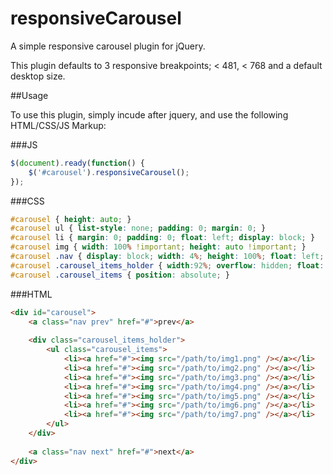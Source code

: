 responsiveCarousel
==================

A simple responsive carousel plugin for jQuery.

This plugin defaults to 3 responsive breakpoints; < 481, < 768 and a default desktop size.

##Usage

To use this plugin, simply incude after jquery, and use the following HTML/CSS/JS Markup:

###JS

```JavaScript
$(document).ready(function() {
	$('#carousel').responsiveCarousel();
});
```

###CSS

```CSS
#carousel { height: auto; }
#carousel ul { list-style: none; padding: 0; margin: 0; }
#carousel li { margin: 0; padding: 0; float: left; display: block; }
#carousel img { width: 100% !important; height: auto !important; }
#carousel .nav { display: block; width: 4%; height: 100%; float: left; text-indent: -9999px; }
#carousel .carousel_items_holder { width:92%; overflow: hidden; float: left;  height: 100%; position: relative; }
#carousel .carousel_items { position: absolute; }
```

###HTML

```HTML
<div id="carousel">
	<a class="nav prev" href="#">prev</a>
	
	<div class="carousel_items_holder">
	  	<ul class="carousel_items">
	  		<li><a href="#"><img src="/path/to/img1.png" /></a></li>
	  		<li><a href="#"><img src="/path/to/img2.png" /></a></li>
	  		<li><a href="#"><img src="/path/to/img3.png" /></a></li>
	  		<li><a href="#"><img src="/path/to/img4.png" /></a></li>
	  		<li><a href="#"><img src="/path/to/img5.png" /></a></li>
	  		<li><a href="#"><img src="/path/to/img6.png" /></a></li>
	  		<li><a href="#"><img src="/path/to/img7.png" /></a></li>
	  	</ul>
	</div>
	
	<a class="nav next" href="#">next</a>
</div>
```